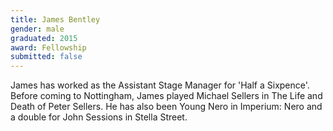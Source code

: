 ```yaml
---
title: James Bentley
gender: male
graduated: 2015
award: Fellowship
submitted: false
---
```


James has worked as the Assistant Stage Manager for 'Half a Sixpence'. Before coming to Nottingham, James played Michael Sellers in The Life and Death of Peter Sellers. He has also been Young Nero in Imperium: Nero and a double for John Sessions in Stella Street.